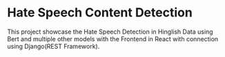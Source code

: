 # Hate Speech Content Detection
This project showcase the Hate Speech Detection in Hinglish Data using Bert and multiple other models with the Frontend in React with connection using Django(REST Framework).
